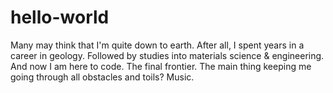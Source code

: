 # hello-world
Many may think that I'm quite down to earth. After all, I spent years in a career in geology. Followed by studies into materials science & engineering. And now I am here to code. The final frontier. The main thing keeping me going through all obstacles and toils? Music.
